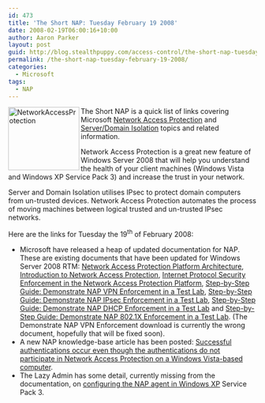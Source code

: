 ```yaml
---
id: 473
title: 'The Short NAP: Tuesday February 19 2008'
date: 2008-02-19T06:00:16+10:00
author: Aaron Parker
layout: post
guid: http://blog.stealthpuppy.com/access-control/the-short-nap-tuesday-february-19-2008
permalink: /the-short-nap-tuesday-february-19-2008/
categories:
  - Microsoft
tags:
  - NAP
---
```

<img height="128" alt="NetworkAccessProtection" src="https://stealthpuppy.com/wp-content/uploads/2008/02/networkaccessprotection.png" width="144" align="left" border="0" /> The Short NAP is a quick list of links covering Microsoft [Network Access Protection](http://www.microsoft.com/nap) and [Server/Domain Isolation](http://www.microsoft.com/sdisolation) topics and related information.

Network Access Protection is a great new feature of Windows Server 2008 that will help you understand the health of your client machines (Windows Vista and Windows XP Service Pack 3) and increase the trust in your network.

Server and Domain Isolation utilises IPsec to protect domain computers from un-trusted devices. Network Access Protection automates the process of moving machines between logical trusted and un-trusted IPsec networks.

Here are the links for Tuesday the 19<sup>th</sup> of February 2008:

  * Microsoft have released a heap of updated documentation for NAP. These are existing documents that have been updated for Windows Server 2008 RTM: [Network Access Protection Platform Architecture](http://www.microsoft.com/downloads/details.aspx?FamilyID=2f37651e-1749-45c3-996e-53de05d44ef7&DisplayLang=en), [Introduction to Network Access Protection](http://www.microsoft.com/downloads/details.aspx?FamilyID=5d5e243a-23a8-479c-9f2d-37d6d79153e7&DisplayLang=en), [Internet Protocol Security Enforcement in the Network Access Protection Platform](http://www.microsoft.com/downloads/details.aspx?FamilyID=144cc69f-790f-4f52-8846-3f3b8584d7cd&DisplayLang=en), [Step-by-Step Guide: Demonstrate NAP VPN Enforcement in a Test Lab](http://www.microsoft.com/downloads/details.aspx?FamilyID=729bba00-55ad-4199-b441-378cc3d900a7&DisplayLang=en), [Step-by-Step Guide: Demonstrate NAP IPsec Enforcement in a Test Lab](http://www.microsoft.com/downloads/details.aspx?FamilyID=298ff956-1e6c-4d97-a3ed-7e7ffc4bed32&DisplayLang=en), [Step-by-Step Guide: Demonstrate NAP DHCP Enforcement in a Test Lab](http://www.microsoft.com/downloads/details.aspx?FamilyID=ac38e5bb-18ce-40cb-8e59-188f7a198897&DisplayLang=en) and [Step-by-Step Guide: Demonstrate NAP 802.1X Enforcement in a Test Lab](http://www.microsoft.com/downloads/details.aspx?FamilyID=8a0925ee-ee06-4dfb-bba2-07605eff0608&DisplayLang=en). (The Demonstrate NAP VPN Enforcement download is currently the wrong document, hopefully that will be fixed soon). 
  * A new NAP knowledge-base article has been posted: [Successful authentications occur even though the authentications do not participate in Network Access Protection on a Windows Vista-based computer](http://support.microsoft.com/?kbid=947218).&#160; 
  * The Lazy Admin has some detail, currently missing from the documentation, on [configuring the NAP agent in Windows XP](http://thelazyadmin.com/blogs/thelazyadmin/archive/2008/02/11/configuring-the-nap-client-in-xp-sp3.aspx) Service Pack 3.